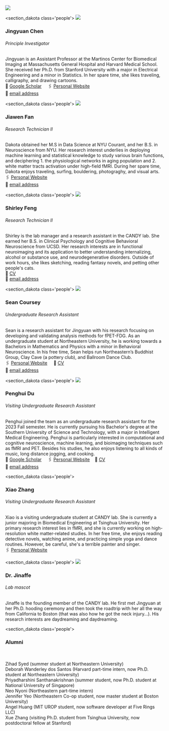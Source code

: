 
<div class='logo'>
	<div class='logo-wrap'>
	<img src="/images/Labupdate0718.png" >
</div>
</div>



<section_dakota class='people'>
	<img src="/images/Jingyuan.png">
	<div class='text'> 
	<h3>Jingyuan Chen</h3>
	<h6><em>Principle Investigator</em></h6>
    <p1>Jingyuan is an Assistant Professor at the Martinos Center for Biomedical Imaging at Massachusetts General Hospital and Harvard Medical School. She received her Ph.D. from Stanford University with a major in Electrical Engineering and a minor in Statistics. In her spare time, she likes traveling, calligraphy, and drawing cartoons.<br> 
	📖  <a href = "https://scholar.google.com/citations?user=x2-XVPUAAAAJ&hl=en&oi=ao">Google Scholar</a>
    &nbsp;&nbsp;&nbsp;
	🖇  <a href = "https://sites.google.com/view/jingyuan-e-chen/about">Personal Website</a><br>
	📧 <a href = "mailto:jechen@mgh.harvard.edu">email address</a>
    </p1>
</div>
</section_dakota>



<section_dakota class='people'>
	<img src="/images/Dakota.png" >
<div class='text'> 
	<h3>Jiawen Fan</h3>
	<h6><em>Research Technician II</em></h6>
    <p1>Dakota obtained her M.S in Data Science at NYU Courant, and her B.S. in Neuroscience from NYU. Her research interest underlies in deploying machine learning and statistical knowledge to study various brain functions, and deciphering 1. the physiological networks in aging population and 2. white matter tracts activation under high-field fMRI. During her spare time, Dakota enjoys traveling, surfing, bouldering, photograghy, and visual arts. <br> 
    	🖇  <a href = "https://dakotafan.github.io/Portfolio/">Personal Website</a><br>
	📧 <a href = "mailto:jfan0@mgh.harvard.edu">email address</a>
    </p1> 
</div>
</section_dakota>


<section_dakota class='people'>
	<img src="/images/shirley.png" >
<div class='text'> 
	<h3>Shirley Feng</h3>
	<h6><em>Research Technician II</em></h6>
    <p1>Shirley is the lab manager and a research assistant in the CANDY lab. She earned her B.S. in Clinical Psychology and Cognitive Behavioral Neuroscience from UCSD. Her research interests are in functional neuroimaging and its application to better understanding internalizing, alcohol or substance use, and neurodegenerative disorders. Outside of work hours, she likes sketching, reading fantasy novels, and petting other people's cats. <br> 
	📄  <a href= "https://www.jechenlab.com/assets/Shirley_CV.pdf">CV</a><br>
	📧 <a href = "mailto:sfeng3@mgh.harvard.edu">email address</a>
    </p1> 
</div>
</section_dakota>



<section_dakota class='people'>
	<img src="/images/Sean.png" >
	<div class='text'> 
	<h3>Sean Coursey</h3>
	<h6><em>Undergraduate Research Assistant</em></h6>
    <p1>Sean is a research assistant for Jingyuan with his research focusing on developing and validating analysis methods for fPET-FDG. As an undergraduate student at Northeastern University, he is working towards a Bachelors in Mathematics and Physics with a minor in Behavioral Neuroscience. In his free time, Sean helps run Northeastern’s Buddhist Group, Clay Cave (a pottery club), and Ballroom Dance Club.<br> 
	🖇  <a href = "https://www.seancoursey.com/">Personal Website</a>
    &nbsp;&nbsp;&nbsp;
	📄  <a href= "https://drive.google.com/file/d/1gNcb_G67HjOkPChk0lYX44-ITdEf6wLM/view">CV</a><br>
	📧 <a href = "mailto:SCOURSEY@mgh.harvard.edu">email address</a>
    </p1> 
</div>
</section_dakota>


<section_dakota class='people'>
	<img src="/images/Penghui.png" >
<div class='text'> 
	<h3>Penghui Du</h3>
	<h6><em>Visiting Undergraduate Research Assistant</em></h6>
    <p1>Penghui joined the team as an undergraduate research assistant for the 2023 Fall semester. He is currently pursuing his Bachelor's degree at the Southern University of Science and Technology, with a major in Intelligent Medical Engineering. Penghui is particularly interested in computational and cognitive neuroscience, machine learning, and bioimaging techniques such as fMRI and PET. Besides his studies, he also enjoys listening to all kinds of music, long distance jogging, and cooking.<br> 
	📖  <a href = "https://scholar.google.com/citations?hl=zh-CN&user=RMFYKDYAAAAJ&view_op=list_works&gmla=ABEO0YpFxJq8w-fxYbaoNpDQh90oNAkj7t9EYk-ip4E_TzYhk62QxTuIRPomkLY1YLSSnY9Bbfts6MivJ5oLLy2vx5ZefZdSpexTZVX5ibI">Google Scholar</a>
    &nbsp;&nbsp;&nbsp;
	🖇  <a href = "https://penghui-du.com/">Personal Website</a>&nbsp;&nbsp;&nbsp;
	📄  <a href= "https://penghui-du.com/uploads/resume.pdf">CV</a><br>
	📧 <a href = "mailto:pedu@mgh.harvard.edu">email address</a>
    </p1> 
</div>
</section_dakota>

<section_dakota class='people'>
<div class='text'> 
	<h3>Xiao Zhang</h3>
	<h6><em>Visiting Undergraduate Research Assistant</em></h6>
    <p1>Xiao is a visiting undergraduate student at CANDY lab. She is currently a junior majoring in Biomedical Engineering at Tsinghua University. Her primary research interest lies in fMRI, and she is currently working on high-resolution white matter-related studies. In her free time, she enjoys reading detective novels, watching anime, and practicing simple yoga and dance routines. However, be careful, she's a terrible painter and singer. <br> 
    	🖇  <a href = "https://xzy-xyz.github.io/">Personal Website</a><br>
    </p1> 
</div>
</section_dakota>

<section_dakota class='people'>
	<img src="/images/giraffe.png" >
<div class='text'> 
	<h3>Dr. Jinaffe</h3>
	<h6><em>Lab mascot</em></h6>
    <p1>Jinaffe is the founding member of the CANDY lab. He first met Jingyuan at her Ph.D. hooding ceremony and then took the roadtrip with her all the way from California to Boston (that was also how he got the neck injury…). His research interests are daydreaming and daydreaming.  </p1>  
</div>
</section_dakota>




<section_dakota class='people'>

<div class='alumni'> 
		<h3>Alumni</h3>
		<br>
<br>
    <p1> 
Zihad Syed (summer student at Northeastern University)<br>
Deborah Wanderley dos Santos (Harvard part-time intern, now Ph.D. student at Northeastern University)<br>
Priyadharshini Santhanakrishnan (summer student, now Ph.D. student at National University of Singapore)<br>
Neo Nyoni (Northeastern part-time intern)<br>
Jennifer Yeo (Northeastern Co-op student, now master student at Boston University)<br>
Angel Huang (MIT UROP student, now software developer at Five Rings LLC)<br>
Xue Zhang (visiting Ph.D. student from Tsinghua University, now postdoctoral fellow at Stanford)<br>
</p1>  
</div>
</section_dakota>



